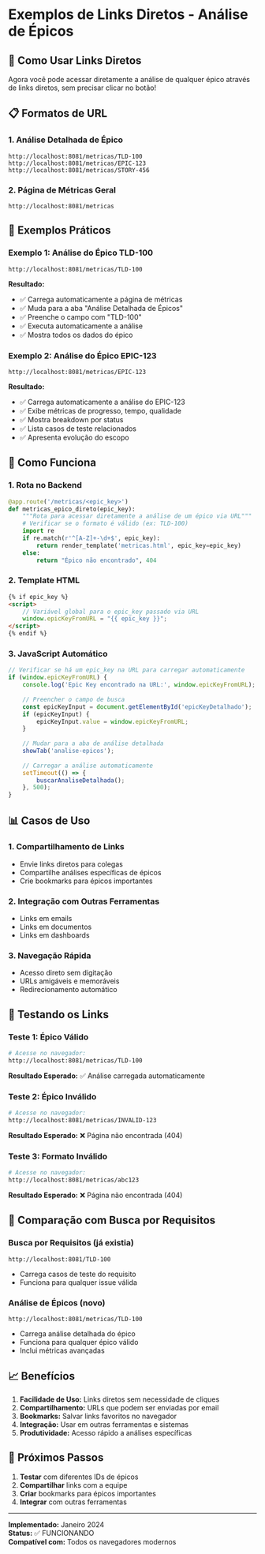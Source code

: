 # Exemplos de Links Diretos - Análise de Épicos

## 🚀 Como Usar Links Diretos

Agora você pode acessar diretamente a análise de qualquer épico através de links diretos, sem precisar clicar no botão!

## 📋 Formatos de URL

### 1. **Análise Detalhada de Épico**
```
http://localhost:8081/metricas/TLD-100
http://localhost:8081/metricas/EPIC-123
http://localhost:8081/metricas/STORY-456
```

### 2. **Página de Métricas Geral**
```
http://localhost:8081/metricas
```

## 🎯 Exemplos Práticos

### Exemplo 1: Análise do Épico TLD-100
```
http://localhost:8081/metricas/TLD-100
```
**Resultado:** 
- ✅ Carrega automaticamente a página de métricas
- ✅ Muda para a aba "Análise Detalhada de Épicos"
- ✅ Preenche o campo com "TLD-100"
- ✅ Executa automaticamente a análise
- ✅ Mostra todos os dados do épico

### Exemplo 2: Análise do Épico EPIC-123
```
http://localhost:8081/metricas/EPIC-123
```
**Resultado:**
- ✅ Carrega automaticamente a análise do EPIC-123
- ✅ Exibe métricas de progresso, tempo, qualidade
- ✅ Mostra breakdown por status
- ✅ Lista casos de teste relacionados
- ✅ Apresenta evolução do escopo

## 🔧 Como Funciona

### 1. **Rota no Backend**
```python
@app.route('/metricas/<epic_key>')
def metricas_epico_direto(epic_key):
    """Rota para acessar diretamente a análise de um épico via URL"""
    # Verificar se o formato é válido (ex: TLD-100)
    import re
    if re.match(r'^[A-Z]+-\d+$', epic_key):
        return render_template('metricas.html', epic_key=epic_key)
    else:
        return "Épico não encontrado", 404
```

### 2. **Template HTML**
```html
{% if epic_key %}
<script>
    // Variável global para o epic_key passado via URL
    window.epicKeyFromURL = "{{ epic_key }}";
</script>
{% endif %}
```

### 3. **JavaScript Automático**
```javascript
// Verificar se há um epic_key na URL para carregar automaticamente
if (window.epicKeyFromURL) {
    console.log('Epic Key encontrado na URL:', window.epicKeyFromURL);
    
    // Preencher o campo de busca
    const epicKeyInput = document.getElementById('epicKeyDetalhado');
    if (epicKeyInput) {
        epicKeyInput.value = window.epicKeyFromURL;
    }
    
    // Mudar para a aba de análise detalhada
    showTab('analise-epicos');
    
    // Carregar a análise automaticamente
    setTimeout(() => {
        buscarAnaliseDetalhada();
    }, 500);
}
```

## 📊 Casos de Uso

### 1. **Compartilhamento de Links**
- Envie links diretos para colegas
- Compartilhe análises específicas de épicos
- Crie bookmarks para épicos importantes

### 2. **Integração com Outras Ferramentas**
- Links em emails
- Links em documentos
- Links em dashboards

### 3. **Navegação Rápida**
- Acesso direto sem digitação
- URLs amigáveis e memoráveis
- Redirecionamento automático

## 🧪 Testando os Links

### Teste 1: Épico Válido
```bash
# Acesse no navegador:
http://localhost:8081/metricas/TLD-100
```
**Resultado Esperado:** ✅ Análise carregada automaticamente

### Teste 2: Épico Inválido
```bash
# Acesse no navegador:
http://localhost:8081/metricas/INVALID-123
```
**Resultado Esperado:** ❌ Página não encontrada (404)

### Teste 3: Formato Inválido
```bash
# Acesse no navegador:
http://localhost:8081/metricas/abc123
```
**Resultado Esperado:** ❌ Página não encontrada (404)

## 🔗 Comparação com Busca por Requisitos

### Busca por Requisitos (já existia)
```
http://localhost:8081/TLD-100
```
- Carrega casos de teste do requisito
- Funciona para qualquer issue válida

### Análise de Épicos (novo)
```
http://localhost:8081/metricas/TLD-100
```
- Carrega análise detalhada do épico
- Funciona para qualquer épico válido
- Inclui métricas avançadas

## 📈 Benefícios

1. **Facilidade de Uso:** Links diretos sem necessidade de cliques
2. **Compartilhamento:** URLs que podem ser enviadas por email
3. **Bookmarks:** Salvar links favoritos no navegador
4. **Integração:** Usar em outras ferramentas e sistemas
5. **Produtividade:** Acesso rápido a análises específicas

## 🚀 Próximos Passos

1. **Testar** com diferentes IDs de épicos
2. **Compartilhar** links com a equipe
3. **Criar** bookmarks para épicos importantes
4. **Integrar** com outras ferramentas

---

**Implementado:** Janeiro 2024  
**Status:** ✅ FUNCIONANDO  
**Compatível com:** Todos os navegadores modernos
